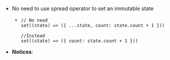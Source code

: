 - No need to use spread operator to set an immutable state
	- ```
	  // No need
	  set((state) => ({ ...state, count: state.count + 1 }))
	  
	  //Instead
	  set((state) => ({ count: state.count + 1 }))
	  ```
- **Notices**: